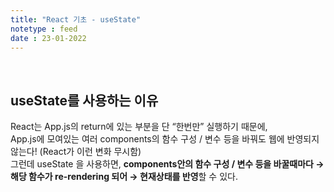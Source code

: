 ```yaml
---
title: "React 기초 - useState"
notetype : feed
date : 23-01-2022
---
```


<br />

## useState를 사용하는 이유 

React는 App.js의 return에 있는 부분을 단 “한번만” 실행하기 때문에,
<br />
App.js에 모여있는 여러 components의 함수 구성 / 변수 등을 바꿔도 웹에 반영되지 않는다! (React가 이런 변화 무시함)
<br />
그런데 useState 을 사용하면, **components안의 함수 구성 / 변수 등을 바꿀때마다 → 해당 함수가 re-rendering 되어 → 현재상태를 반영**할 수 있다.

<br />
